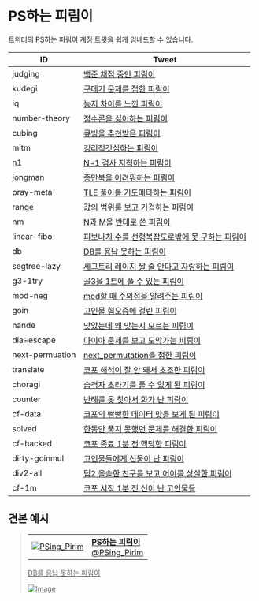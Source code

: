 # PS하는 피림이

트위터의 [PS하는 피림이](https://twitter.com/PSing_Pirim) 계정 트윗을 쉽게 임베드할 수 있습니다.

| ID              | Tweet                                                                                    |
| --------------- | ---------------------------------------------------------------------------------------- |
| judging         | [백준 채점 중인 피림이](https://twitter.com/PSing_Pirim/status/1227444960200396805)               |
| kudegi          | [구데기 문제를 접한 피림이](https://twitter.com/PSing_Pirim/status/1227445455887458304)             |
| iq              | [능지 차이를 느낀 피림이](https://twitter.com/PSing_Pirim/status/1227445635986620417)              |
| number-theory   | [정수론을 싫어하는 피림이](https://twitter.com/PSing_Pirim/status/1227445851032821765)              |
| cubing          | [큐빙을 추천받은 피림이](https://twitter.com/PSing_Pirim/status/1227446131694723081)               |
| mitm            | [킹리적갓심하는 피림이](https://twitter.com/PSing_Pirim/status/1227446647229120518)                |
| n1              | [N=1 검사 지적하는 피림이](https://twitter.com/PSing_Pirim/status/1227447326500966401)            |
| jongman         | [종만북을 어려워하는 피림이](https://twitter.com/PSing_Pirim/status/1227447550363492352)             |
| pray-meta       | [TLE 풀이를 기도메타하는 피림이](https://twitter.com/PSing_Pirim/status/1227447833160298496)         |
| range           | [값의 범위를 보고 기겁하는 피림이](https://twitter.com/PSing_Pirim/status/1227448028598022145)         |
| nm              | [N과 M을 반대로 쓴 피림이](https://twitter.com/PSing_Pirim/status/1227448176380174336)            |
| linear-fibo     | [피보나치 수를 선형복잡도로밖에 못 구하는 피림이](https://twitter.com/PSing_Pirim/status/1227448639389339648) |
| db              | [DB를 용납 못하는 피림이](https://twitter.com/PSing_Pirim/status/1227449216013946880)             |
| segtree-lazy    | [세그트리 레이지 짤 줄 안다고 자랑하는 피림이](https://twitter.com/PSing_Pirim/status/1227449933814534145)  |
| g3-1try         | [골3을 1트에 풀 수 있는 피림이](https://twitter.com/PSing_Pirim/status/1227450339160444929)         |
| mod-neg         | [mod할 때 주의점을 알려주는 피림이](https://twitter.com/PSing_Pirim/status/1227450881219743747)       |
| goin            | [고인물 혐오증에 걸린 피림이](https://twitter.com/PSing_Pirim/status/)                               |
| nande           | [맞았는데 왜 맞는지 모르는 피림이](https://twitter.com/PSing_Pirim/status/1227452097202937859)         |
| dia-escape      | [다이아 문제를 보고 도망가는 피림이](https://twitter.com/PSing_Pirim/status/1228646942692917248)        |
| next-permuation | [next_permutation을 접한 피림이](https://twitter.com/PSing_Pirim/status/1228647125166084096)   |
| translate       | [코포 해석이 잘 안 돼서 초조한 피림이](https://twitter.com/PSing_Pirim/status/1228647393811288065)      |
| choragi         | [습격자 초라기를 풀 수 있게 된 피림이](https://twitter.com/PSing_Pirim/status/)                         |
| counter         | [반례를 못 찾아서 화가 난 피림이](https://twitter.com/PSing_Pirim/status/1228648095837118465)         |
| cf-data         | [코포의 빵빵한 데이터 맛을 보게 된 피림이](https://twitter.com/PSing_Pirim/status/1228649478652973057)    |
| solved          | [한동안 풀지 못했던 문제를 해결한 피림이](https://twitter.com/PSing_Pirim/status/1228649748950708229)     |
| cf-hacked       | [코포 종료 1분 전 핵당한 피림이](https://twitter.com/PSing_Pirim/status/1228650433251426304)         |
| dirty-goinmul   | [고인물들에게 신물이 난 피림이](https://twitter.com/PSing_Pirim/status/1228667021547601921)           |
| div2-all        | [딥2 올솔한 친구를 보고 어이를 상실한 피림이](https://twitter.com/PSing_Pirim/status/1228667198844989441)  |
| cf-1m           | [코포 시작 1분 전 신이 난 고인물들](https://twitter.com/PSing_Pirim/status/1228667547819499520)       |

## 견본 예시

<a href="https://twitter.com/PSing_Pirim/status/1227449216013946880">

> <table><tr><td><img src="https://pbs.twimg.com/profile_images/1227442623327150080/QYE5fpZ2_normal.png" alt="PSing_Pirim"></td><td><b>PS하는 피림이</b><br>@PSing_Pirim</td></tr></table>
> 
> DB를 용납 못하는 피림이
>
> ![Image](https://pbs.twimg.com/media/EQjGjIdWoAAE5SO?format=png&name=small)

</a>